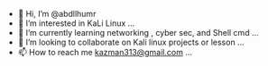 - 👋 Hi, I’m @abdllhumr
- 👀 I’m interested in KaLi Linux ...
- 🌱 I’m currently learning networking , cyber sec, and Shell cmd ...
- 💞️ I’m looking to collaborate on Kali linux projects or lesson ...
- 📫 How to reach me kazman313@gmail.com ...

<!---
abdllhumr/abdllhumr is a ✨ special ✨ repository because its `README.md` (this file) appears on your GitHub profile.
You can click the Preview link to take a look at your changes.
--->
